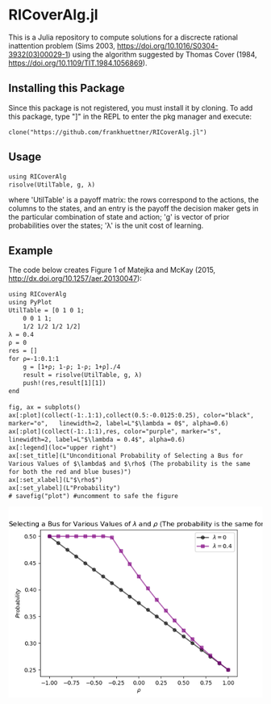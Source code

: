 # RICoverAlg.jl
This is a Julia repository to compute solutions for a discrecte rational inattention problem (Sims 2003, https://doi.org/10.1016/S0304-3932(03)00029-1) using the algorithm suggested by Thomas Cover (1984, https://doi.org/10.1109/TIT.1984.1056869).

## Installing this Package
Since this package is not registered, you must install it by cloning. To add this package, type "]" in the REPL to enter the pkg manager and execute: 

    clone("https://github.com/frankhuettner/RICoverAlg.jl")


## Usage
    using RICoverAlg
    risolve(UtilTable, g, λ)
where 'UtilTable' is a payoff matrix: the rows correspond to the actions, the columns to the states, and an entry is the payoff the decision maker gets in the particular combination of state and action;
'g' is vector of prior probabilities over the states;
'λ' is the unit cost of learning.

## Example
The code below creates Figure 1 of Matejka and McKay (2015, http://dx.doi.org/10.1257/aer.20130047):

    using RICoverAlg
    using PyPlot
    UtilTable = [0 1 0 1;
        0 0 1 1;
        1/2 1/2 1/2 1/2]
    λ = 0.4
    ρ = 0
    res = []
    for ρ=-1:0.1:1
        g = [1+ρ; 1-ρ; 1-ρ; 1+ρ]./4
        result = risolve(UtilTable, g, λ)
        push!(res,result[1][1])
    end

    fig, ax = subplots()
    ax[:plot](collect(-1:.1:1),collect(0.5:-0.0125:0.25), color="black", marker="o",   linewidth=2, label=L"$\lambda = 0$", alpha=0.6)
    ax[:plot](collect(-1:.1:1),res, color="purple", marker="s",  linewidth=2, label=L"$\lambda = 0.4$", alpha=0.6)
    ax[:legend](loc="upper right")
    ax[:set_title](L"Unconditional Probability of Selecting a Bus for Various Values of $\lambda$ and $\rho$ (The probability is the same for both the red and blue buses)")
    ax[:set_xlabel](L"$\rho$")
    ax[:set_ylabel](L"Probability")
    # savefig("plot") #uncomment to safe the figure
![alt text](doc/img/MM_RBT.png "Figure 1 of Majetka and McKay (2015) -- computation done with the package RICoverAlg")
